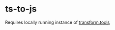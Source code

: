 # ts-to-js

Requires locally running instance of [transform.tools](https://github.com/ritz078/transform)
